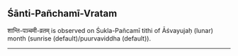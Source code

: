 ## Śānti-Pañchamī-Vratam
शान्ति-पञ्चमी-व्रतम् is observed on Śukla-Pañcamī tithi of Āśvayujaḥ (lunar) month (sunrise (default)/puurvaviddha (default)).



---
